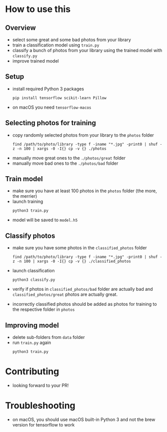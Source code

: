 # How to use this

## Overview

* select some great and some bad photos from your library
* train a classification model using `train.py`
* classify a bunch of photos from your library using the trained model with `classify.py`
* improve trained model

## Setup

* install required Python 3 packages
  ```
  pip install tensorflow scikit-learn Pillow
  ```

* on macOS you need `tensorflow-macos`

## Selecting photos for training

* copy randomly selected photos from your library to the `photos` folder
    ```shell
    find /path/to/photo/library -type f -iname "*.jpg" -print0 | shuf -z -n 100 | xargs -0 -I{} cp -v {} ./photos
    ```
* manually move great ones to the `./photos/great` folder
* manually move bad ones to the `./photos/bad` folder

## Train model

* make sure you have at least 100 photos in the `photos` folder (the more, the merrier)
* launch training
    ```shell
    python3 train.py
    ```
* model will be saved to `model.h5`

## Classify photos

* make sure you have some photos in the `classified_photos` folder
    ```shell
    find /path/to/photo/library -type f -iname "*.jpg" -print0 | shuf -z -n 100 | xargs -0 -I{} cp -v {} ./classified_photos
    ```

* launch classification
    ```shell
    python3 classify.py
    ```

* verify if photos in `classified_photos/bad` folder are actually bad and `classified_photos/great` photos are actually great.
* incorrectly classified photos should be added as photos for training to the respective folder in `photos` 

## Improving model

* delete sub-folders from `data` folder
* run `train.py` again
    ```shell
    python3 train.py
    ```

# Contributing

* looking forward to your PR!

# Troubleshooting

* on macOS, you should use macOS built-in Python 3 and not the brew version for tensorflow to work